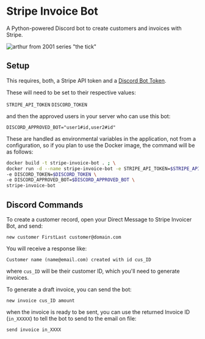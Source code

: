 # Stripe Invoice Bot

A Python-powered Discord bot to create customers and invoices with Stripe.

![arthur from 2001 series "the tick"](https://www.syfy.com/sites/blastr/files/images/assets_c/2011/12/the-tick-david-burke-thumb-330x440-79351.jpg)

## Setup

This requires, both, a Stripe API token and a [Discord Bot Token](https://medium.com/better-programming/coding-a-discord-bot-with-python-64da9d6cade7).

These will need to be set to their respective values:

`STRIPE_API_TOKEN`
`DISCORD_TOKEN`

and then the approved users in your server who can use this bot:

`DISCORD_APPROVED_BOT="user1#id,user2#id"`

These are handled as environmental variables in the application, not from a configuration, so if you plan to use the Docker image, the command will be as follows:

```bash
docker build -t stripe-invoice-bot . ; \
docker run -d --name stripe-invoice-bot -e STRIPE_API_TOKEN=$STRIPE_API_TOKEN \
-e DISCORD_TOKEN=$DISCORD_TOKEN \
-e DISCORD_APPROVED_BOT=$DISCORD_APPROVED_BOT \
stripe-invoice-bot
```

## Discord Commands

To create a customer record, open your Direct Message to Stripe Invoicer Bot, and send:

```
new customer FirstLast customer@domain.com
```

You will receive a response like:

```
Customer name (name@email.com) created with id cus_ID
```

where `cus_ID` will be their customer ID, which you'll need to generate invoices.

To generate a draft invoice, you can send the bot:

```
new invoice cus_ID amount
```

when the invoice is ready to be sent, you can use the returned Invoice ID (`in_XXXXX`) to tell the bot to send to the email on file:

```
send invoice in_XXXX
```


